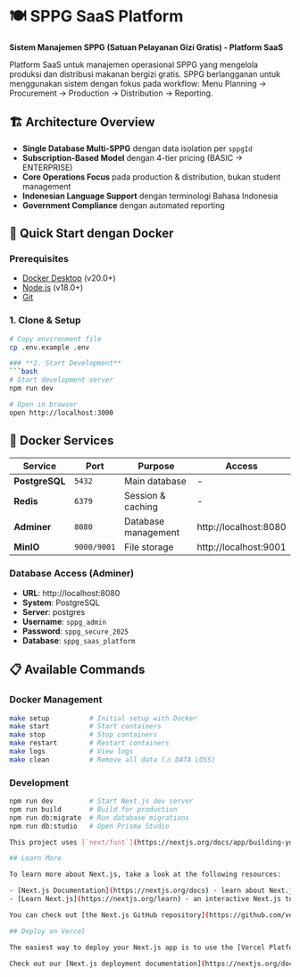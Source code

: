 # 🍽️ SPPG SaaS Platform

**Sistem Manajemen SPPG (Satuan Pelayanan Gizi Gratis) - Platform SaaS**

Platform SaaS untuk manajemen operasional SPPG yang mengelola produksi dan distribusi makanan bergizi gratis. SPPG berlangganan untuk menggunakan sistem dengan fokus pada workflow: Menu Planning → Procurement → Production → Distribution → Reporting.

## 🏗️ **Architecture Overview**

- **Single Database Multi-SPPG** dengan data isolation per `sppgId`
- **Subscription-Based Model** dengan 4-tier pricing (BASIC → ENTERPRISE)
- **Core Operations Focus** pada production & distribution, bukan student management
- **Indonesian Language Support** dengan terminologi Bahasa Indonesia
- **Government Compliance** dengan automated reporting

## 🚀 **Quick Start dengan Docker**

### **Prerequisites**
- [Docker Desktop](https://www.docker.com/products/docker-desktop/) (v20.0+)
- [Node.js](https://nodejs.org/) (v18.0+)
- [Git](https://git-scm.com/)

### **1. Clone & Setup**
```bash
# Copy environment file
cp .env.example .env

### **2. Start Development**
```bash
# Start development server
npm run dev

# Open in browser
open http://localhost:3000
```

## 🐳 **Docker Services**

| Service | Port | Purpose | Access |
|---------|------|---------|---------|
| **PostgreSQL** | `5432` | Main database | - |
| **Redis** | `6379` | Session & caching | - |
| **Adminer** | `8080` | Database management | http://localhost:8080 |
| **MinIO** | `9000/9001` | File storage | http://localhost:9001 |

### **Database Access (Adminer)**
- **URL**: http://localhost:8080
- **System**: PostgreSQL  
- **Server**: postgres
- **Username**: `sppg_admin`
- **Password**: `sppg_secure_2025`
- **Database**: `sppg_saas_platform`

## 📋 **Available Commands**

### **Docker Management**
```bash
make setup          # Initial setup with Docker
make start          # Start containers
make stop           # Stop containers  
make restart        # Restart containers
make logs           # View logs
make clean          # Remove all data (⚠️ DATA LOSS)
```

### **Development**
```bash
npm run dev         # Start Next.js dev server
npm run build       # Build for production
npm run db:migrate  # Run database migrations
npm run db:studio   # Open Prisma Studio

This project uses [`next/font`](https://nextjs.org/docs/app/building-your-application/optimizing/fonts) to automatically optimize and load [Geist](https://vercel.com/font), a new font family for Vercel.

## Learn More

To learn more about Next.js, take a look at the following resources:

- [Next.js Documentation](https://nextjs.org/docs) - learn about Next.js features and API.
- [Learn Next.js](https://nextjs.org/learn) - an interactive Next.js tutorial.

You can check out [the Next.js GitHub repository](https://github.com/vercel/next.js) - your feedback and contributions are welcome!

## Deploy on Vercel

The easiest way to deploy your Next.js app is to use the [Vercel Platform](https://vercel.com/new?utm_medium=default-template&filter=next.js&utm_source=create-next-app&utm_campaign=create-next-app-readme) from the creators of Next.js.

Check out our [Next.js deployment documentation](https://nextjs.org/docs/app/building-your-application/deploying) for more details.
